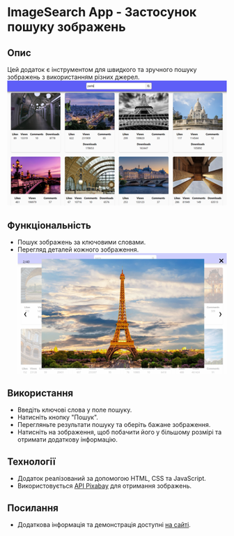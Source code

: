 # ImageSearch App - Застосунок пошуку зображень

## Опис
Цей додаток є інструментом для швидкого та зручного пошуку зображень з використанням різних джерел.
![ImageSeach](/assets/image-home.png)

## Функціональність
- Пошук зображень за ключовими словами.
- Перегляд деталей кожного зображення.
![ImageDetail](/assets/image-example.png)

## Використання
- Введіть ключові слова у поле пошуку.
- Натисніть кнопку "Пошук".
- Перегляньте результати пошуку та оберіть бажане зображення.
- Натисніть на зображення, щоб побачити його у більшому розмірі та отримати додаткову інформацію.

## Технології
- Додаток реалізований за допомогою HTML, CSS та JavaScript.
- Використовується [API Pixabay](https://pixabay.com/service/about/api/) для отримання зображень.

## Посилання
- Додаткова інформація та демонстрація доступні [на сайті](https://acvetochka.github.io/ImageSearch/).
